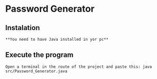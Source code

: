# Password Generator

## Instalation

    **You need to have Java installed in yor pc**

## Execute the program

    Open a terminal in the route of the project and paste this: java src/Password_Generator.java
